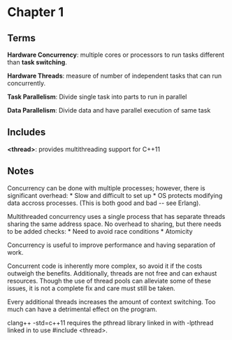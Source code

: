 # Chapter 1

## Terms

**Hardware Concurrency**: multiple cores or processors to run tasks
                          different than **task switching**.

**Hardware Threads**: measure of number of independent tasks that can
                      run concurrently.

**Task Parallelism**: Divide single task into parts to run in parallel

**Data Parallelism**: Divide data and have parallel execution of same task

## Includes
**&lt;thread&gt;**: provides multithreading support for C++11

## Notes

Concurrency can be done with multiple processes; however, there is 
significant overhead:
    * Slow and difficult to set up
    * OS protects modifying data accross processes.
      (This is both good and bad -- see Erlang).

Multithreaded concurrency uses a single process that has separate
threads sharing the same address space.  No overhead to sharing, but
there needs to be added checks:
    * Need to avoid race conditions
    * Atomicity

Concurrency is useful to improve performance and having separation of
work.

Concurrent code is inherently more complex, so avoid it if the costs
outweigh the benefits.  Additionally, threads are not free and can 
exhaust resources.  Though the use of thread pools can alleviate some
of these issues, it is not a complete fix and care must still be taken.

Every additional threads increases the amount of context switching.  Too
much can have a detrimental effect on the program.

clang++ -std=c++11 requires the pthread library linked in with -lpthread 
linked in to use #include &lt;thread&gt;.
